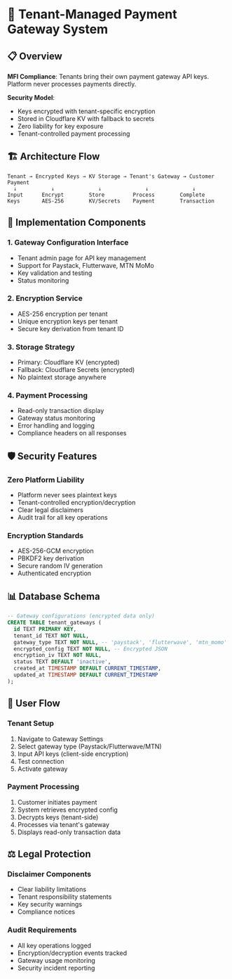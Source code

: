 # 🔐 Tenant-Managed Payment Gateway System

## 📋 Overview

**MFI Compliance**: Tenants bring their own payment gateway API keys. Platform never processes payments directly.

**Security Model**: 
- Keys encrypted with tenant-specific encryption
- Stored in Cloudflare KV with fallback to secrets
- Zero liability for key exposure
- Tenant-controlled payment processing

## 🏗️ Architecture Flow

```
Tenant → Encrypted Keys → KV Storage → Tenant's Gateway → Customer Payment
  ↓           ↓              ↓              ↓              ↓
Input      Encrypt        Store         Process        Complete
Keys       AES-256        KV/Secrets    Payment        Transaction
```

## 🔧 Implementation Components

### 1. **Gateway Configuration Interface**
- Tenant admin page for API key management
- Support for Paystack, Flutterwave, MTN MoMo
- Key validation and testing
- Status monitoring

### 2. **Encryption Service**
- AES-256 encryption per tenant
- Unique encryption keys per tenant
- Secure key derivation from tenant ID

### 3. **Storage Strategy**
- Primary: Cloudflare KV (encrypted)
- Fallback: Cloudflare Secrets (encrypted)
- No plaintext storage anywhere

### 4. **Payment Processing**
- Read-only transaction display
- Gateway status monitoring
- Error handling and logging
- Compliance headers on all responses

## 🛡️ Security Features

### **Zero Platform Liability**
- Platform never sees plaintext keys
- Tenant-controlled encryption/decryption
- Clear legal disclaimers
- Audit trail for all key operations

### **Encryption Standards**
- AES-256-GCM encryption
- PBKDF2 key derivation
- Secure random IV generation
- Authenticated encryption

## 📊 Database Schema

```sql
-- Gateway configurations (encrypted data only)
CREATE TABLE tenant_gateways (
  id TEXT PRIMARY KEY,
  tenant_id TEXT NOT NULL,
  gateway_type TEXT NOT NULL, -- 'paystack', 'flutterwave', 'mtn_momo'
  encrypted_config TEXT NOT NULL, -- Encrypted JSON
  encryption_iv TEXT NOT NULL,
  status TEXT DEFAULT 'inactive',
  created_at TIMESTAMP DEFAULT CURRENT_TIMESTAMP,
  updated_at TIMESTAMP DEFAULT CURRENT_TIMESTAMP
);
```

## 🔄 User Flow

### **Tenant Setup**
1. Navigate to Gateway Settings
2. Select gateway type (Paystack/Flutterwave/MTN)
3. Input API keys (client-side encryption)
4. Test connection
5. Activate gateway

### **Payment Processing**
1. Customer initiates payment
2. System retrieves encrypted config
3. Decrypts keys (tenant-side)
4. Processes via tenant's gateway
5. Displays read-only transaction data

## ⚖️ Legal Protection

### **Disclaimer Components**
- Clear liability limitations
- Tenant responsibility statements
- Key security warnings
- Compliance notices

### **Audit Requirements**
- All key operations logged
- Encryption/decryption events tracked
- Gateway usage monitoring
- Security incident reporting